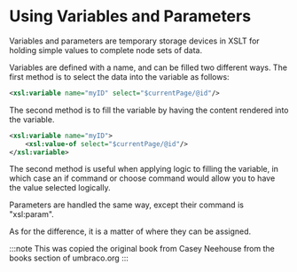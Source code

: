 # Using Variables and Parameters

Variables and parameters are temporary storage devices in XSLT for holding simple values to complete node sets of data.

Variables are defined with a name, and can be filled two different ways.  The first method is to select the data into the variable as follows:

```xml
<xsl:variable name="myID" select="$currentPage/@id"/>
```

The second method is to fill the variable by having the content rendered into the variable.

```xml
<xsl:variable name="myID">
    <xsl:value-of select="$currentPage/@id"/>
</xsl:variable>
```
	
The second method is useful when applying logic to filling the variable, in which case an if command or choose command would allow you to have the value selected logically.

Parameters are handled the same way, except their command is "xsl:param".

As for the difference, it is a matter of where they can be assigned.

:::note
This was copied the original book from Casey Neehouse from the books section of umbraco.org
:::

